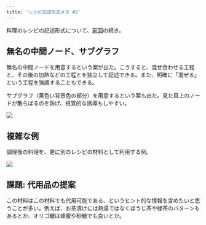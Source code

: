 ```yaml
---
title: 'レシピ記述形式メモ #2'
---
```

料理のレシピの記述形式について、[前回](https://r7kamura.com/articles/2022-05-13-mermaid-recipe-memo)の続き。

無名の中間ノード、サブグラフ
--------------

無名の中間ノードを用意するという案が出た。こうすると、混ぜ合わせる工程と、その後の加熱などの工程とを独立して記述できる。また、明確に「混ぜる」という工程を強調することもできる。

サブグラフ（黄色い背景色の部分）を用意するという案も出た。見た目上のノードが散らばるのを防げ、視覚的な誘導もしやすい。

![](https://lh4.googleusercontent.com/5mj1HhlnsVX97UPhlKR5_LOWWQv2D81TFDeZ7Zok4s6-UU3AbKaImR4mLq1i7cjYEPCW9ul5KYWL8glx1oZ9n3-hERhXAkVUmFFXQUH_iA4s6PqLJ9EARdCTrcHESPvxxpI_M57fThAA2fpL149GYw)

複雑な例
----

調理後の料理を、更に別のレシピの材料として利用する例。

![](https://lh5.googleusercontent.com/RDcZ-k5fgI_HG55RQ8Oqc5YqnDTujxOl9SsOrKGud7sb70PpdMYI5-NDPzd1TBzSDSG0D1jGu1w8OpHEPBE8ZV3pMo6QWjnMJNY7cQ5t_ePoTalVOyLgXmeVG-MmX-Mx2sOxU_zsIdsnNMh8W1lnMA)

課題: 代用品の提案
----------

この材料はこの材料でも代用可能である、というヒント的な情報を含めたいと思うことが多い。例えば、お茶漬けには熱湯ではなくほうじ茶や緑茶のパターンもあるとか、オリゴ糖は蜂蜜や砂糖でも良いとか。
